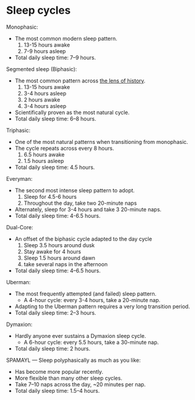 
# Sleep cycles

Monophasic:

- The most common modern sleep pattern.
  1. 13-15 hours awake
  2. 7-9 hours asleep
- Total daily sleep time: 7–9 hours.

Segmented sleep (Biphasic):

- The most common pattern across [the lens of history](trends.md).
  1. 13-15 hours awake
  2. 3-4 hours asleep
  3. 2 hours awake
  4. 3-4 hours asleep
- Scientifically proven as the most natural cycle.
- Total daily sleep time: 6–8 hours.

Triphasic:

- One of the most natural patterns when transitioning from monophasic.
- The cycle repeats across every 8 hours.
  1. 6.5 hours awake
  2. 1.5 hours asleep
- Total daily sleep time: 4.5 hours.

Everyman:

- The second most intense sleep pattern to adopt.
  1. Sleep for 4.5-6 hours
  2. Throughout the day, take two 20-minute naps
- Alternately, sleep for 3-4 hours and take 3 20-minute naps.
- Total daily sleep time: 4-6.5 hours.

Dual-Core:

- An offset of the biphasic cycle adapted to the day cycle
  1. Sleep 3.5 hours around dusk
  2. Stay awake for 4 hours
  3. Sleep 1.5 hours around dawn
  4. take several naps in the afternoon
- Total daily sleep time: 4–6.5 hours.

Uberman:

- The most frequently attempted (and failed) sleep pattern.
  - A 4-hour cycle: every 3-4 hours, take a 20-minute nap.
- Adapting to the Uberman pattern requires a very long transition period.
- Total daily sleep time: 2–3 hours.

Dymaxion:

- Hardly anyone ever sustains a Dymaxion sleep cycle.
  - A 6-hour cycle: every 5.5 hours, take a 30-minute nap.
- Total daily sleep time: 2 hours.

SPAMAYL — Sleep polyphasically as much as you like:

- Has become more popular recently.
- More flexible than many other sleep cycles.
- Take 7–10 naps across the day, ~20 minutes per nap.
- Total daily sleep time: 1.5–4 hours.
